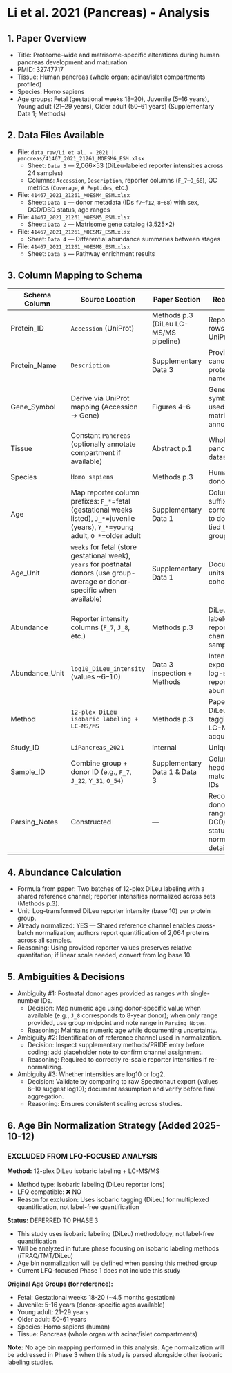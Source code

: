 # Li et al. 2021 (Pancreas) - Analysis

## 1. Paper Overview
- Title: Proteome-wide and matrisome-specific alterations during human pancreas development and maturation
- PMID: 32747717
- Tissue: Human pancreas (whole organ; acinar/islet compartments profiled)
- Species: Homo sapiens
- Age groups: Fetal (gestational weeks 18–20), Juvenile (5–16 years), Young adult (21–29 years), Older adult (50–61 years) (Supplementary Data 1; Methods)

## 2. Data Files Available
- File: `data_raw/Li et al. - 2021 | pancreas/41467_2021_21261_MOESM6_ESM.xlsx`
  - Sheet: `Data 3` — 2,066×53 (DiLeu-labeled reporter intensities across 24 samples)
  - Columns: `Accession`, `Description`, reporter columns (`F_7`–`O_68`), QC metrics (`Coverage`, `# Peptides`, etc.)
- File: `41467_2021_21261_MOESM4_ESM.xlsx`
  - Sheet: `Data 1` — donor metadata (IDs `f7`–`f12`, `8`–`68`) with sex, DCD/DBD status, age ranges
- File: `41467_2021_21261_MOESM5_ESM.xlsx`
  - Sheet: `Data 2` — Matrisome gene catalog (3,525×2)
- File: `41467_2021_21261_MOESM7_ESM.xlsx`
  - Sheet: `Data 4` — Differential abundance summaries between stages
- File: `41467_2021_21261_MOESM8_ESM.xlsx`
  - Sheet: `Data 5` — Pathway enrichment results

## 3. Column Mapping to Schema
| Schema Column | Source Location | Paper Section | Reasoning |
|---------------|----------------|---------------|-----------|
| Protein_ID | `Accession` (UniProt) | Methods p.3 (DiLeu LC-MS/MS pipeline) | Reporter rows tied to UniProt IDs |
| Protein_Name | `Description` | Supplementary Data 3 | Provides canonical protein names |
| Gene_Symbol | Derive via UniProt mapping (Accession → Gene) | Figures 4–6 | Gene symbols used for matrisome annotation |
| Tissue | Constant `Pancreas` (optionally annotate compartment if available) | Abstract p.1 | Whole pancreas datasets |
| Species | `Homo sapiens` | Methods p.3 | Human donors |
| Age | Map reporter column prefixes: `F_*`=fetal (gestational weeks listed), `J_*`=juvenile (years), `Y_*`=young adult, `O_*`=older adult | Supplementary Data 1 | Column suffix corresponds to donor ID tied to age group |
| Age_Unit | `weeks` for fetal (store gestational week), `years` for postnatal donors (use group-average or donor-specific when available) | Supplementary Data 1 | Documented units per cohort |
| Abundance | Reporter intensity columns (`F_7`, `J_8`, etc.) | Methods p.3 | DiLeu-labeled reporter channels per sample |
| Abundance_Unit | `log10_DiLeu_intensity` (values ~6–10) | Data 3 inspection + Methods | Intensities exported as log-scaled reporter abundances |
| Method | `12-plex DiLeu isobaric labeling + LC-MS/MS` | Methods p.3 | Paper details DiLeu tagging and LC-MS/MS acquisition |
| Study_ID | `LiPancreas_2021` | Internal | Unique key |
| Sample_ID | Combine group + donor ID (e.g., `F_7`, `J_22`, `Y_31`, `O_54`) | Supplementary Data 1 & Data 3 | Column headers match donor IDs |
| Parsing_Notes | Constructed | — | Record donor age ranges, DCD/DBD status, normalization details |

## 4. Abundance Calculation
- Formula from paper: Two batches of 12-plex DiLeu labeling with a shared reference channel; reporter intensities normalized across sets (Methods p.3).
- Unit: Log-transformed DiLeu reporter intensity (base 10) per protein group.
- Already normalized: YES — Shared reference channel enables cross-batch normalization; authors report quantification of 2,064 proteins across all samples.
- Reasoning: Using provided reporter values preserves relative quantitation; if linear scale needed, convert from log base 10.

## 5. Ambiguities & Decisions
- Ambiguity #1: Postnatal donor ages provided as ranges with single-number IDs.
  - Decision: Map numeric age using donor-specific value when available (e.g., `J_8` corresponds to 8-year donor); when only range provided, use group midpoint and note range in `Parsing_Notes`.
  - Reasoning: Maintains numeric age while documenting uncertainty.
- Ambiguity #2: Identification of reference channel used in normalization.
  - Decision: Inspect supplementary methods/PRIDE entry before coding; add placeholder note to confirm channel assignment.
  - Reasoning: Required to correctly re-scale reporter intensities if re-normalizing.
- Ambiguity #3: Whether intensities are log10 or log2.
  - Decision: Validate by comparing to raw Spectronaut export (values 6–10 suggest log10); document assumption and verify before final aggregation.
  - Reasoning: Ensures consistent scaling across studies.

## 6. Age Bin Normalization Strategy (Added 2025-10-12)

### EXCLUDED FROM LFQ-FOCUSED ANALYSIS

**Method:** 12-plex DiLeu isobaric labeling + LC-MS/MS
- Method type: Isobaric labeling (DiLeu reporter ions)
- LFQ compatible: ❌ NO
- Reason for exclusion: Uses isobaric tagging (DiLeu) for multiplexed quantification, not label-free quantification

**Status:** DEFERRED TO PHASE 3
- This study uses isobaric labeling (DiLeu) methodology, not label-free quantification
- Will be analyzed in future phase focusing on isobaric labeling methods (iTRAQ/TMT/DiLeu)
- Age bin normalization will be defined when parsing this method group
- Current LFQ-focused Phase 1 does not include this study

**Original Age Groups (for reference):**
- Fetal: Gestational weeks 18-20 (~4.5 months gestation)
- Juvenile: 5-16 years (donor-specific ages available)
- Young adult: 21-29 years
- Older adult: 50-61 years
- Species: Homo sapiens (human)
- Tissue: Pancreas (whole organ with acinar/islet compartments)

**Note:** No age bin mapping performed in this analysis. Age normalization will be addressed in Phase 3 when this study is parsed alongside other isobaric labeling studies.
